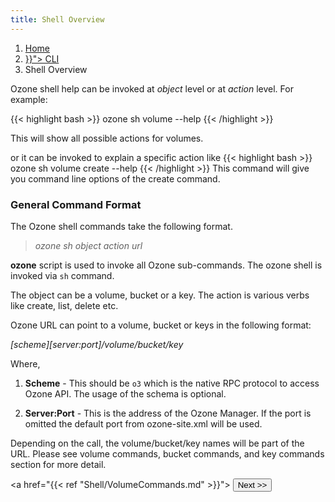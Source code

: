 ```yaml
---
title: Shell Overview
---
```

<!---
  Licensed to the Apache Software Foundation (ASF) under one or more
  contributor license agreements.  See the NOTICE file distributed with
  this work for additional information regarding copyright ownership.
  The ASF licenses this file to You under the Apache License, Version 2.0
  (the "License"); you may not use this file except in compliance with
  the License.  You may obtain a copy of the License at

      http://www.apache.org/licenses/LICENSE-2.0

  Unless required by applicable law or agreed to in writing, software
  distributed under the License is distributed on an "AS IS" BASIS,
  WITHOUT WARRANTIES OR CONDITIONS OF ANY KIND, either express or implied.
  See the License for the specific language governing permissions and
  limitations under the License.
-->

<nav aria-label="breadcrumb">
  <ol class="breadcrumb">
    <li class="breadcrumb-item"><a href="/">Home</a></li>
    <li class="breadcrumb-item"><a href="{{< ref "Shell.md" >}}">
    CLI</a>
        <li class="breadcrumb-item active" aria-current="page">
        Shell Overview</li>
  </ol>
</nav>

Ozone shell help can be invoked at _object_ level or at _action_ level.
For example:

{{< highlight bash >}}
ozone sh volume --help
{{< /highlight >}}

This will show all possible actions for volumes.

or it can be invoked to explain a specific action like
{{< highlight bash >}}
ozone sh volume create --help
{{< /highlight >}}
This command will give you command line options of the create command.

</p>


### General Command Format

The Ozone shell commands take the following format.

> _ozone sh object action url_

**ozone** script is used to invoke all Ozone sub-commands. The ozone shell is
invoked via ```sh``` command.

The object can be a volume, bucket or a key. The action is various verbs like
create, list, delete etc.


Ozone URL can point to a volume, bucket or keys in the following format:

_\[scheme\]\[server:port\]/volume/bucket/key_


Where,

1. **Scheme** - This should be `o3` which is the native RPC protocol to access
  Ozone API. The usage of the schema is optional.

2. **Server:Port** - This is the address of the Ozone Manager. If the port is
omitted the default port from ozone-site.xml will be used.

Depending on the call, the volume/bucket/key names will be part of the URL.
Please see volume commands, bucket commands, and key commands section for more
detail.

<a href="{{< ref "Shell/VolumeCommands.md" >}}"> <button type="button"
class="btn  btn-success btn-lg">Next >></button>